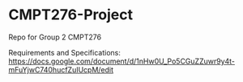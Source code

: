 # CMPT276-Project
Repo for Group 2 CMPT276



Requirements and Specifications: https://docs.google.com/document/d/1nHw0U_Po5CGuZZuwr9y4t-mFuYjwC740hucfZuIUcpM/edit
